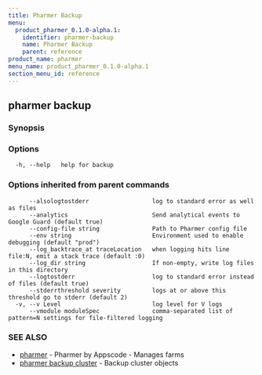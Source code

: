 ```yaml
---
title: Pharmer Backup
menu:
  product_pharmer_0.1.0-alpha.1:
    identifier: pharmer-backup
    name: Pharmer Backup
    parent: reference
product_name: pharmer
menu_name: product_pharmer_0.1.0-alpha.1
section_menu_id: reference
---
```

## pharmer backup



### Synopsis



### Options

```
  -h, --help   help for backup
```

### Options inherited from parent commands

```
      --alsologtostderr                  log to standard error as well as files
      --analytics                        Send analytical events to Google Guard (default true)
      --config-file string               Path to Pharmer config file
      --env string                       Environment used to enable debugging (default "prod")
      --log_backtrace_at traceLocation   when logging hits line file:N, emit a stack trace (default :0)
      --log_dir string                   If non-empty, write log files in this directory
      --logtostderr                      log to standard error instead of files (default true)
      --stderrthreshold severity         logs at or above this threshold go to stderr (default 2)
  -v, --v Level                          log level for V logs
      --vmodule moduleSpec               comma-separated list of pattern=N settings for file-filtered logging
```

### SEE ALSO

* [pharmer](/docs/reference/pharmer.md)	 - Pharmer by Appscode - Manages farms
* [pharmer backup cluster](/docs/reference/pharmer_backup_cluster.md)	 - Backup cluster objects


